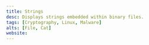 ```yaml
---
title: Strings
desc: Displays strings embedded within binary files.
tags: [Cryptography, Linux, Malware]
alts: [File, Cat]
website: 
---
```


